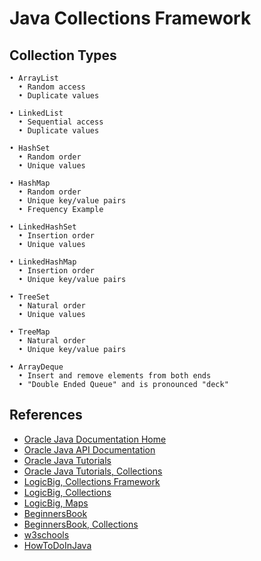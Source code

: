 # Java Collections Framework

## Collection Types

```
• ArrayList
  • Random access
  • Duplicate values

• LinkedList
  • Sequential access
  • Duplicate values

• HashSet
  • Random order
  • Unique values

• HashMap
  • Random order
  • Unique key/value pairs
  • Frequency Example

• LinkedHashSet
  • Insertion order
  • Unique values

• LinkedHashMap
  • Insertion order
  • Unique key/value pairs

• TreeSet
  • Natural order
  • Unique values

• TreeMap
  • Natural order
  • Unique key/value pairs

• ArrayDeque
  • Insert and remove elements from both ends
  • "Double Ended Queue" and is pronounced "deck"
```

## References
* [Oracle Java Documentation Home](https://docs.oracle.com/en/java/)
* [Oracle Java API Documentation](https://docs.oracle.com/en/java/javase/14/docs/api/index.html)
* [Oracle Java Tutorials](https://docs.oracle.com/javase/tutorial/tutorialLearningPaths.html)
* [Oracle Java Tutorials, Collections](https://docs.oracle.com/javase/tutorial/collections/interfaces/index.html)
* [LogicBig, Collections Framework](https://www.logicbig.com/tutorials/core-java-tutorial/java-collections/collections-framework-intro.html)
* [LogicBig, Collections](https://www.logicbig.com/tutorials/core-java-tutorial/java-collections/java-collection-cheatsheet.html)
* [LogicBig, Maps](https://www.logicbig.com/tutorials/core-java-tutorial/java-collections/java-map-cheatsheet.html)
* [BeginnersBook](https://beginnersbook.com/java-tutorial-for-beginners-with-examples/)
* [BeginnersBook, Collections](https://beginnersbook.com/java-collections-tutorials/)
* [w3schools](https://www.w3schools.com/java/default.asp)
* [HowToDoInJava](https://howtodoinjava.com/)
